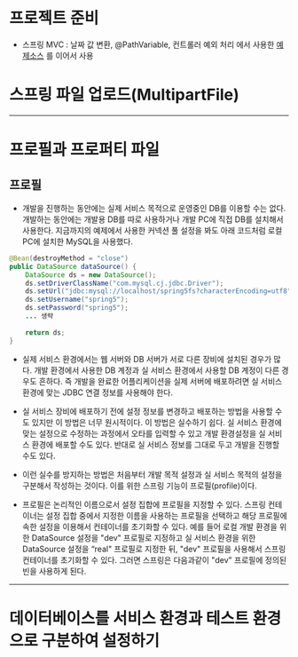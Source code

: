 # 프로젝트 준비
- 스프링 MVC : 날짜 값 변환, @PathVariable, 컨트롤러 예외 처리 에서 사용한 [예제소스](https://github.com/yonggyo1125/curriculum300H/tree/main/6.Spring%20%26%20Spring%20Boot(75%EC%8B%9C%EA%B0%84)/9%EC%9D%BC%EC%B0%A8(3h)%20-%20%EC%8A%A4%ED%94%84%EB%A7%81%20MVC(%EB%82%A0%EC%A7%9C%20%EA%B0%92%20%EB%B3%80%ED%99%98%2C%20%40PathVariable%2C%20%EC%BB%A8%ED%8A%B8%EB%A1%A4%EB%9F%AC%20%EC%98%88%EC%99%B8%20%EC%B2%98%EB%A6%AC)/%ED%95%99%EC%8A%B5%20%EC%98%88%EC%A0%9C) 를 이어서 사용
 
# 스프링 파일 업로드(MultipartFile)

* * * 
# 프로필과 프로퍼티 파일

## 프로필

- 개발을 진행하는 동안에는 실제 서비스 목적으로 운영중인 DB를 이용할 수는 없다. 개발하는 동안에는 개발용 DB를 따로 사용하거나 개발 PC에 직접 DB를 설치해서 사용한다. 지금까지의 예제에서 사용한 커넥션 풀 설정을 봐도 아래 코드처럼 로컬 PC에 설치한 MySQL을 사용했다.

```java
@Bean(destroyMethod = "close")
public DataSource dataSource() {
	DataSource ds = new DataSource();
	ds.setDriverClassName("com.mysql.cj.jdbc.Driver");
	ds.setUrl("jdbc:mysql://localhost/spring5fs?characterEncoding=utf8");
	ds.setUsername("spring5");
	ds.setPassword("spring5");
	... 생략
	
	return ds;
}
```

- 실제 서비스 환경에서는 웹 서버와 DB 서버가 서로 다른 장비에 설치된 경우가 많다. 개발 환경에서 사용한 DB 계정과 실 서비스 환경에서 사용할 DB 계정이 다른 경우도 흔하다. 즉 개발을 완료한 어플리케이션을 실제 서버에 배포하려면 실 서비스 환경에 맞는 JDBC 연결 정보를 사용해야 한다.

- 실 서비스 장비에 배포하기 전에 설정 정보를 변경하고 배포하는 방법을 사용할 수도 있지만 이 방법은 너무 원시적이다. 이 방법은 실수하기 쉽다. 실 서비스 환경에 맞는 설정으로 수정하는 과정에서 오타를 입력할 수 있고 개발 환경설정을 실 서비스 환경에 배포할 수도 있다. 반대로 실 서비스 정보를 그대로 두고 개발을 진행할 수도 있다.

- 이런 실수를 방지하는 방법은 처음부터 개발 목적 설정과 실 서비스 목적의 설정을 구분해서 작성하는 것이다. 이를 위한 스프링 기능이 프로필(profile)이다.

- 프로필은 논리적인 이름으로서 설정 집합에 프로필을 지정할 수 있다. 스프링 컨테이너는 설정 집합 중에서 지정한 이름을 사용하는 프로필을 선택하고 해당 프로필에 속한 설정을 이용해서 컨테이너를 초기화할 수 있다. 예를 들어 로컬 개발 환경을 위한 DataSource 설정을 "dev" 프로필로 지정하고 실 서비스 환경을 위한 DataSource 설정을 “real" 프로필로 지정한 뒤, "dev" 프로필을 사용해서 스프링 컨테이너를 초기화할 수 있다. 그러면 스프링은 다음과같이 "dev" 프로필에 정의된 빈을 사용하게 된다.





* * *
# 데이터베이스를 서비스 환경과 테스트 환경으로 구분하여 설정하기


